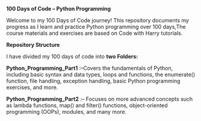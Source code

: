 **100 Days of Code – Python Programming**

Welcome to my 100 Days of Code journey! This repository documents my progress as I learn and practice Python programming over 100 days,The course materials and exercises are based on Code with Harry tutorials.

**Repository Structure**

I have divided my 100 days of code into **two Folders:**

**Python_Programming_Part1** :–Covers the fundamentals of Python, including basic syntax and data types, loops and functions, the enumerate() function, file handling, exception handling, basic Python programming exercises, and more.

**Python_Programming_Part2** :– Focuses on more advanced concepts such as lambda functions, map() and filter() functions, object-oriented programming (OOPs), modules, and many more.
